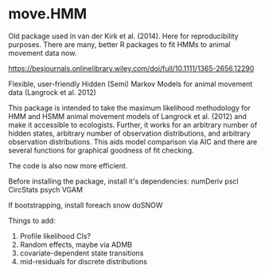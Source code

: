 move.HMM
========

Old package used in van der Kirk et al. (2014). Here for reproducibility purposes. There are many, better R packages to fit HMMs to animal movement data now.

https://besjournals.onlinelibrary.wiley.com/doi/full/10.1111/1365-2656.12290


Flexible, user-friendly Hidden (Semi) Markov Models for animal movement data (Langrock et al. 2012)

This package is intended to take the maximum likelihood methodology
for HMM and HSMM animal movement models of Langrock et al. (2012) 
and make it accessible to ecologists.  Further, it works for an 
arbitrary number of hidden states, arbitrary number of observation
distributions, and arbitrary observation distributions.  This aids
model comparison via AIC and there are several functions for graphical
goodness of fit checking.

The code is also now more efficient.

Before installing the package, install it's dependencies:
numDeriv
pscl
CircStats
psych
VGAM

If bootstrapping, install
foreach
snow
doSNOW


Things to add:

1.  Profile likelihood CIs?
2.  Random effects, maybe via ADMB
3.  covariate-dependent state transitions
4.  mid-residuals for discrete distributions

